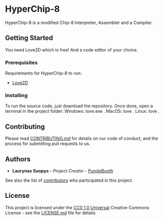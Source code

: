 # HyperChip-8

HyperChip-8 is a modified Chip-8 Interpreter, Assembler and a Compiler.

## Getting Started

You need Love2D which is free! And a code editor of your choice.

### Prerequisites

Requirements for HyperChip-8 to run: 
- [Love2D](https://love2d.org)

### Installing

To run the source code, just download the repository. Once done, open a terminal
in the project folder:
  Windows: love.exe .
  MacOS: love .
  Linux: love .

## Contributing

Please read [CONTRIBUTING.md](CONTRIBUTING.md) for details on our code
of conduct, and the process for submitting pull requests to us.

## Authors

  - **Laurynas Suopys** - *Project Creator* -
    [PurpleBooth](https://github.com/lauriszz123)

See also the list of
[contributors](https://github.com/lauriszz123/HyperChip-8/contributors)
who participated in this project.

## License

This project is licensed under the [CC0 1.0 Universal](LICENSE.md)
Creative Commons License - see the [LICENSE.md](LICENSE.md) file for
details
